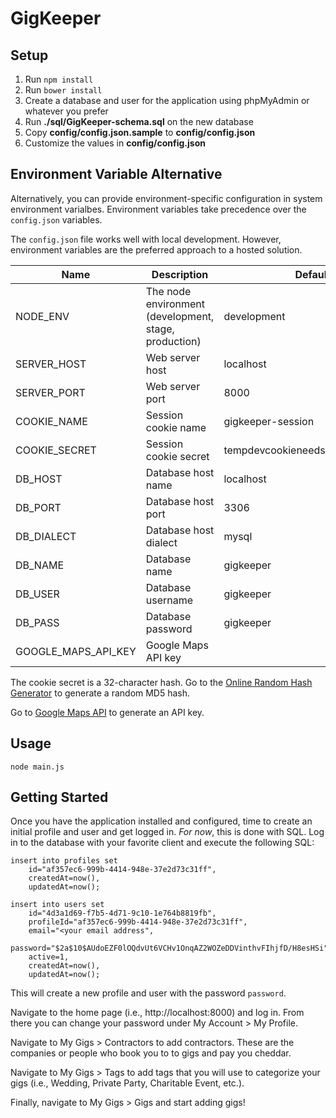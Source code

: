 # GigKeeper

## Setup

1. Run `npm install`
1. Run `bower install`
1. Create a database and user for the application using phpMyAdmin or whatever you prefer
1. Run **./sql/GigKeeper-schema.sql** on the new database
1. Copy **config/config.json.sample** to **config/config.json**
1. Customize the values in **config/config.json**

## Environment Variable Alternative

Alternatively, you can provide environment-specific configuration in system environment varialbes. Environment variables take precedence over the `config.json` variables.

The `config.json` file works well with local development. However, environment variables are the preferred approach to a hosted solution.

<table>
<thead>
<tr><th>Name</th><th>Description</th><th>Default</th></tr>
</thead>
<tbody>
<tr><td>NODE_ENV</td><td>The node environment (development, stage, production)</td><td>development</td></tr>
<tr><td>SERVER_HOST</td><td>Web server host</td><td>localhost</td></tr>
<tr><td>SERVER_PORT</td><td>Web server port</td><td>8000</td></tr>
<tr><td>COOKIE_NAME</td><td>Session cookie name</td><td>gigkeeper-session</td></tr>
<tr><td>COOKIE_SECRET</td><td>Session cookie secret</td><td>tempdevcookieneedstobecreated123</td></tr>
<tr><td>DB_HOST</td><td>Database host name</td><td>localhost</td></tr>
<tr><td>DB_PORT</td><td>Database host port</td><td>3306</td></tr>
<tr><td>DB_DIALECT</td><td>Database host dialect</td><td>mysql</td></tr>
<tr><td>DB_NAME</td><td>Database name</td><td>gigkeeper</td></tr>
<tr><td>DB_USER</td><td>Database username</td><td>gigkeeper</td></tr>
<tr><td>DB_PASS</td><td>Database password</td><td>gigkeeper</td></tr>
<tr><td>GOOGLE_MAPS_API_KEY</td><td>Google Maps API key</td><td></td></tr>
</tbody>
</table>

The cookie secret is a 32-character hash. Go to the [Online Random Hash Generator](http://md5.my-addr.com/online_random_md5_hash_generator-and-md5_random_hash.php) to generate a random MD5 hash.

Go to [Google Maps API](https://developers.google.com/maps/documentation/javascript/get-api-key) to generate an API key.

## Usage

```node main.js```

## Getting Started

Once you have the application installed and configured, time to create an initial profile and user and get logged in. _For now_, this is done with SQL. Log in to the database with your favorite client and execute the following SQL:

```
insert into profiles set
    id="af357ec6-999b-4414-948e-37e2d73c31ff",
    createdAt=now(),
    updatedAt=now();
    
insert into users set
    id="4d3a1d69-f7b5-4d71-9c10-1e764b8819fb",
    profileId="af357ec6-999b-4414-948e-37e2d73c31ff",
    email="<your email address",
    password="$2a$10$AUdoEZF0lOQdvUt6VCHv1OnqAZ2WOZeDDVinthvFIhjfD/H8esHSi",
    active=1,
    createdAt=now(),
    updatedAt=now();
```

This will create a new profile and user with the password `password`.

Navigate to the home page (i.e., http://localhost:8000) and log in. From there you can change your password under My Account > My Profile.

Navigate to My Gigs > Contractors to add contractors. These are the companies or people who book you to to gigs and pay you cheddar.

Navigate to My Gigs > Tags to add tags that you will use to categorize your gigs (i.e., Wedding, Private Party, Charitable Event, etc.).

Finally, navigate to My Gigs > Gigs and start adding gigs!
